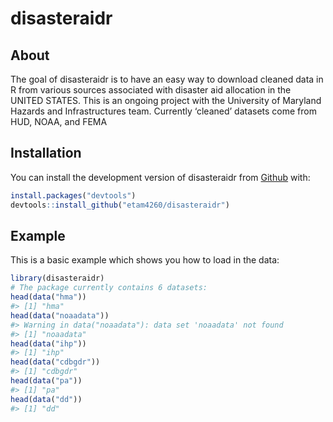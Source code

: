 
<!-- README.md is generated from README.Rmd. Please edit that file -->

# disasteraidr

<!-- badges: start -->
<!-- badges: end -->

## About

The goal of disasteraidr is to have an easy way to download cleaned data
in R from various sources associated with disaster aid allocation in the
UNITED STATES. This is an ongoing project with the University of
Maryland Hazards and Infrastructures team. Currently ‘cleaned’ datasets
come from HUD, NOAA, and FEMA

## Installation

You can install the development version of disasteraidr from
[Github](https://github.com/) with:

``` r
install.packages("devtools")
devtools::install_github("etam4260/disasteraidr")
```

## Example

This is a basic example which shows you how to load in the data:

``` r
library(disasteraidr)
# The package currently contains 6 datasets:
head(data("hma"))
#> [1] "hma"
head(data("noaadata"))
#> Warning in data("noaadata"): data set 'noaadata' not found
#> [1] "noaadata"
head(data("ihp"))
#> [1] "ihp"
head(data("cdbgdr"))
#> [1] "cdbgdr"
head(data("pa"))
#> [1] "pa"
head(data("dd"))
#> [1] "dd"
```
